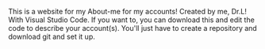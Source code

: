 This is a website for my About-me for my accounts! Created by me, Dr.L! With Visual Studio Code. If you want to, you can download this and edit the code to describe your account(s). You'll just have to create a repository and download git and set it up.